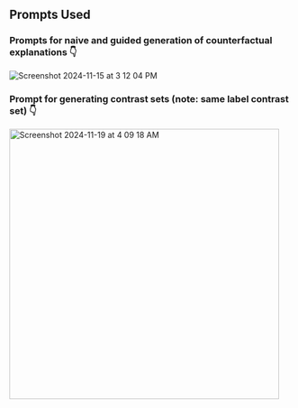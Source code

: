 ## Prompts Used 

### Prompts for naive and guided generation of counterfactual explanations 👇

![Screenshot 2024-11-15 at 3 12 04 PM](https://github.com/user-attachments/assets/9911d695-a8c1-47af-8d70-296fddf6630f)


### Prompt for generating contrast sets (note: same label contrast set) 👇

<img width="479" alt="Screenshot 2024-11-19 at 4 09 18 AM" src="https://github.com/user-attachments/assets/e8716249-6744-48b9-8030-bbd40de87914">
